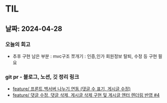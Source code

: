 # TIL

## 날짜: 2024-04-28

### 오늘의 회고

- 추후 구현 남은 부분
  : mvc구조 쪼개기
  : 인증,인가
  회원정보 탈퇴, 수정 등 구현 필요

### git pr - 블로그, 노션, 깃 정리 링크

- [feature/ 프론트,백서버 나누기 연동 (댓글 수 표기, 게시글 수정)](https://github.com/100-hours-a-week/5-seny-park-community/pull/3)
- [feature/ 댓글 수정, 댓글 삭제, 게시글 삭제 구현 및 게시글 엔터 렌더링 반영 #4](https://github.com/100-hours-a-week/5-seny-park-community/pull/4)

